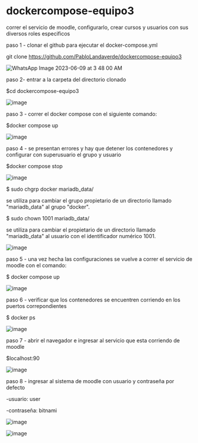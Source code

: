 # dockercompose-equipo3

correr el servicio de moodle, configurarlo, crear cursos y usuarios con sus diversos roles especificos

paso 1 - clonar el github para ejecutar el docker-compose.yml

git clone https://github.com/PabloLandaverde/dockercompose-equipo3

![WhatsApp Image 2023-06-09 at 3 48 00 AM](https://github.com/PabloLandaverde/dockercompose-equipo3/assets/115749532/d47ec6ec-7478-4085-8c8f-c0fa6a508c01)




paso 2- entrar a la carpeta del directorio clonado

$cd dockercompose-equipo3

![image](https://github.com/PabloLandaverde/dockercompose-equipo3/assets/115749532/b0fed263-b184-4029-ba01-cf8d223e616f)


paso 3 - correr el docker compose con el siguiente comando:

 $docker compose up
 
 ![image](https://github.com/PabloLandaverde/dockercompose-equipo3/assets/115749532/ec2dd929-db30-4f66-b81b-47483896b89d)


paso 4 - se presentan errores y hay que detener los contenedores y configurar con superusuario el grupo y usuario 

$docker compose stop

![image](https://github.com/PabloLandaverde/dockercompose-equipo3/assets/115749532/608fbd80-0a6b-4af6-a392-71766bcf43ec)


$ sudo chgrp docker mariadb_data/

se utiliza para cambiar el grupo propietario de un directorio llamado "mariadb_data" al grupo "docker".


$ sudo chown 1001 mariadb_data/

se utiliza para cambiar el propietario de un directorio llamado "mariadb_data" al usuario con el identificador numérico 1001.


![image](https://github.com/PabloLandaverde/dockercompose-equipo3/assets/115749532/e310b85b-74f9-4708-b2a1-914cd756aa9e)



paso 5 - una vez hecha las configuraciones se vuelve a correr el servicio de moodle con el comando:

$ docker compose up

![image](https://github.com/PabloLandaverde/dockercompose-equipo3/assets/115749532/9738f894-1229-483b-b200-cfc3ea4d1163)


paso 6 - verificar que los contenedores se encuentren corriendo en los puertos correpondientes

$ docker ps

![image](https://github.com/PabloLandaverde/dockercompose-equipo3/assets/115749532/385930dc-b3ca-4220-8e5a-c1eeb819a3d4)


paso 7 - abrir el navegador e ingresar al servicio que esta corriendo de moodle 

$localhost:90

![image](https://github.com/PabloLandaverde/dockercompose-equipo3/assets/115749532/9251bb6b-db3d-492d-9804-11a7709b6ab7)




paso 8 - ingresar al sistema de moodle con usuario y contraseña por defecto

-usuario: user

-contraseña: bitnami


![image](https://github.com/PabloLandaverde/dockercompose-equipo3/assets/115749532/43fabb02-2038-4ea0-ad37-ad7f162fa8d2)


![image](https://github.com/PabloLandaverde/dockercompose-equipo3/assets/115749532/20dd959e-6ec4-4c1b-9644-23ec923af3d2)



